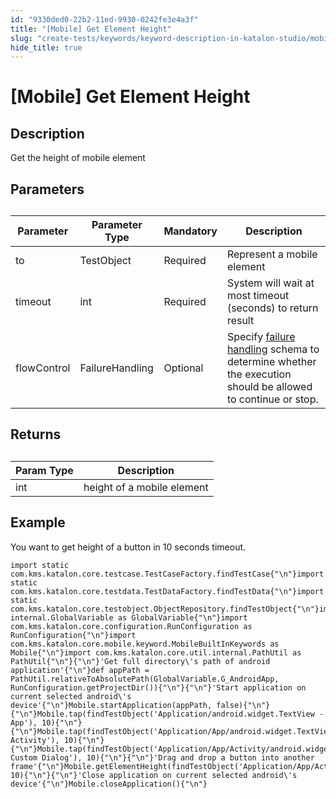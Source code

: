 ```yaml
---
id: "9330ded0-22b2-11ed-9930-0242fe3e4a3f"
title: "[Mobile] Get Element Height"
slug: "create-tests/keywords/keyword-description-in-katalon-studio/mobile-keywords/mobile-get-element-height"
hide_title: true
---
```


# <a id="id_0" class="anchor_top_offset"/><a id="ariaid-title1" class="anchor_top_offset"/>[Mobile] Get Element Height


## <a id="id_0__id_1" class="anchor_top_offset"/>Description

              
<p xmlns="http://www.w3.org/1999/xhtml" className="p">Get the height of mobile element</p> 
      

## <a id="id_0__id_2" class="anchor_top_offset"/>Parameters

              
<table xmlns="http://www.w3.org/1999/xhtml" className="table anchor_top_offset" id="id_0__79dff69d-9bc6-4988-81ed-8378e4f2fc2d"><caption /><thead className="thead"><tr className><th className="entry anchor_top_offset" id="id_0__79dff69d-9bc6-4988-81ed-8378e4f2fc2d__entry__1">Parameter</th><th className="entry anchor_top_offset" id="id_0__79dff69d-9bc6-4988-81ed-8378e4f2fc2d__entry__2">Parameter Type</th><th className="entry anchor_top_offset" id="id_0__79dff69d-9bc6-4988-81ed-8378e4f2fc2d__entry__3">Mandatory</th><th className="entry anchor_top_offset" id="id_0__79dff69d-9bc6-4988-81ed-8378e4f2fc2d__entry__4">Description</th></tr></thead><tbody className="tbody"><tr className><td className="entry" headers="id_0__79dff69d-9bc6-4988-81ed-8378e4f2fc2d__entry__1 id_0__79dff69d-9bc6-4988-81ed-8378e4f2fc2d__entry__2 id_0__79dff69d-9bc6-4988-81ed-8378e4f2fc2d__entry__3 id_0__79dff69d-9bc6-4988-81ed-8378e4f2fc2d__entry__4 ">to</td><td className="entry" headers="id_0__79dff69d-9bc6-4988-81ed-8378e4f2fc2d__entry__1 id_0__79dff69d-9bc6-4988-81ed-8378e4f2fc2d__entry__2 id_0__79dff69d-9bc6-4988-81ed-8378e4f2fc2d__entry__3 id_0__79dff69d-9bc6-4988-81ed-8378e4f2fc2d__entry__4 ">TestObject</td><td className="entry" headers="id_0__79dff69d-9bc6-4988-81ed-8378e4f2fc2d__entry__1 id_0__79dff69d-9bc6-4988-81ed-8378e4f2fc2d__entry__2 id_0__79dff69d-9bc6-4988-81ed-8378e4f2fc2d__entry__3 id_0__79dff69d-9bc6-4988-81ed-8378e4f2fc2d__entry__4 ">Required</td><td className="entry" headers="id_0__79dff69d-9bc6-4988-81ed-8378e4f2fc2d__entry__1 id_0__79dff69d-9bc6-4988-81ed-8378e4f2fc2d__entry__2 id_0__79dff69d-9bc6-4988-81ed-8378e4f2fc2d__entry__3 id_0__79dff69d-9bc6-4988-81ed-8378e4f2fc2d__entry__4 ">Represent a mobile element</td></tr><tr className><td className="entry" headers="id_0__79dff69d-9bc6-4988-81ed-8378e4f2fc2d__entry__1 id_0__79dff69d-9bc6-4988-81ed-8378e4f2fc2d__entry__2 id_0__79dff69d-9bc6-4988-81ed-8378e4f2fc2d__entry__3 id_0__79dff69d-9bc6-4988-81ed-8378e4f2fc2d__entry__4 ">timeout</td><td className="entry" headers="id_0__79dff69d-9bc6-4988-81ed-8378e4f2fc2d__entry__1 id_0__79dff69d-9bc6-4988-81ed-8378e4f2fc2d__entry__2 id_0__79dff69d-9bc6-4988-81ed-8378e4f2fc2d__entry__3 id_0__79dff69d-9bc6-4988-81ed-8378e4f2fc2d__entry__4 ">int</td><td className="entry" headers="id_0__79dff69d-9bc6-4988-81ed-8378e4f2fc2d__entry__1 id_0__79dff69d-9bc6-4988-81ed-8378e4f2fc2d__entry__2 id_0__79dff69d-9bc6-4988-81ed-8378e4f2fc2d__entry__3 id_0__79dff69d-9bc6-4988-81ed-8378e4f2fc2d__entry__4 ">Required</td><td className="entry" headers="id_0__79dff69d-9bc6-4988-81ed-8378e4f2fc2d__entry__1 id_0__79dff69d-9bc6-4988-81ed-8378e4f2fc2d__entry__2 id_0__79dff69d-9bc6-4988-81ed-8378e4f2fc2d__entry__3 id_0__79dff69d-9bc6-4988-81ed-8378e4f2fc2d__entry__4 ">System will wait at most timeout (seconds) to return         result</td></tr><tr className><td className="entry" headers="id_0__79dff69d-9bc6-4988-81ed-8378e4f2fc2d__entry__1 id_0__79dff69d-9bc6-4988-81ed-8378e4f2fc2d__entry__2 id_0__79dff69d-9bc6-4988-81ed-8378e4f2fc2d__entry__3 id_0__79dff69d-9bc6-4988-81ed-8378e4f2fc2d__entry__4 ">flowControl</td><td className="entry" headers="id_0__79dff69d-9bc6-4988-81ed-8378e4f2fc2d__entry__1 id_0__79dff69d-9bc6-4988-81ed-8378e4f2fc2d__entry__2 id_0__79dff69d-9bc6-4988-81ed-8378e4f2fc2d__entry__3 id_0__79dff69d-9bc6-4988-81ed-8378e4f2fc2d__entry__4 ">FailureHandling</td><td className="entry" headers="id_0__79dff69d-9bc6-4988-81ed-8378e4f2fc2d__entry__1 id_0__79dff69d-9bc6-4988-81ed-8378e4f2fc2d__entry__2 id_0__79dff69d-9bc6-4988-81ed-8378e4f2fc2d__entry__3 id_0__79dff69d-9bc6-4988-81ed-8378e4f2fc2d__entry__4 ">Optional</td><td className="entry" headers="id_0__79dff69d-9bc6-4988-81ed-8378e4f2fc2d__entry__1 id_0__79dff69d-9bc6-4988-81ed-8378e4f2fc2d__entry__2 id_0__79dff69d-9bc6-4988-81ed-8378e4f2fc2d__entry__3 id_0__79dff69d-9bc6-4988-81ed-8378e4f2fc2d__entry__4 ">Specify <a className="xref" href="/docs/maintain/configure-failure-handling-settings-in-katalon-studio">failure handling</a> schema to         determine whether the execution should be allowed to continue or         stop.</td></tr></tbody></table> 
      

## <a id="id_0__id_3" class="anchor_top_offset"/>Returns

              
<table xmlns="http://www.w3.org/1999/xhtml" className="table anchor_top_offset" id="id_0__909eef67-0e1b-4194-8bd7-94e8b7bed2c7"><caption /><thead className="thead"><tr className><th className="entry anchor_top_offset" id="id_0__909eef67-0e1b-4194-8bd7-94e8b7bed2c7__entry__1">Param Type</th><th className="entry anchor_top_offset" id="id_0__909eef67-0e1b-4194-8bd7-94e8b7bed2c7__entry__2">Description</th></tr></thead><tbody className="tbody"><tr className><td className="entry" headers="id_0__909eef67-0e1b-4194-8bd7-94e8b7bed2c7__entry__1 id_0__909eef67-0e1b-4194-8bd7-94e8b7bed2c7__entry__2 ">int</td><td className="entry" headers="id_0__909eef67-0e1b-4194-8bd7-94e8b7bed2c7__entry__1 id_0__909eef67-0e1b-4194-8bd7-94e8b7bed2c7__entry__2 ">height of a mobile element</td></tr></tbody></table> 
      

## <a id="id_0__id_4" class="anchor_top_offset"/>Example

              
<p xmlns="http://www.w3.org/1999/xhtml" className="p">You want to get height of a button in 10 seconds timeout.</p> 
              
<pre xmlns="http://www.w3.org/1999/xhtml" className="pre codeblock"><code>import static com.kms.katalon.core.testcase.TestCaseFactory.findTestCase{"\n"}import static com.kms.katalon.core.testdata.TestDataFactory.findTestData{"\n"}import static com.kms.katalon.core.testobject.ObjectRepository.findTestObject{"\n"}import internal.GlobalVariable as GlobalVariable{"\n"}import com.kms.katalon.core.configuration.RunConfiguration as RunConfiguration{"\n"}import com.kms.katalon.core.mobile.keyword.MobileBuiltInKeywords as Mobile{"\n"}import com.kms.katalon.core.util.internal.PathUtil as PathUtil{"\n"}{"\n"}'Get full directory\'s path of android application'{"\n"}def appPath = PathUtil.relativeToAbsolutePath(GlobalVariable.G_AndroidApp, RunConfiguration.getProjectDir()){"\n"}{"\n"}'Start application on current selected android\'s device'{"\n"}Mobile.startApplication(appPath, false){"\n"}{"\n"}Mobile.tap(findTestObject('Application/android.widget.TextView - App'), 10){"\n"}{"\n"}Mobile.tap(findTestObject('Application/App/android.widget.TextView-Activity'), 10){"\n"}{"\n"}Mobile.tap(findTestObject('Application/App/Activity/android.widget.TextView-Custom Dialog'), 10){"\n"}{"\n"}'Drag and drop a button into another frame'{"\n"}Mobile.getElementHeight(findTestObject('Application/App/Activity/android.widget.Button'), 10){"\n"}{"\n"}'Close application on current selected android\'s device'{"\n"}Mobile.closeApplication(){"\n"}</code></pre> 
            
